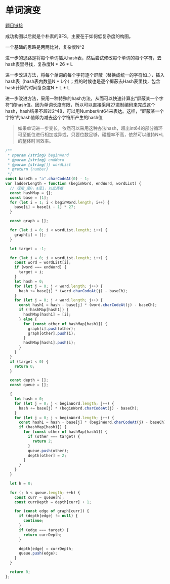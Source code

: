 # 单词演变

[题目链接](https://leetcode-cn.com/problems/om3reC/)

成功构图以后就是个朴素的BFS，主要在于如何低复杂度的构图。

一个基础的思路是两两比对，复杂度N^2

进一步的思路是将每个单词插入hash表，然后尝试修改每个单词的每个字符，去hash表里寻找，复杂度N * 26 * L

进一步改进方法，将每个单词的每个字符逐个屏蔽（替换成统一的字符如_），插入hash表（hash表内数量N * L个）；找的时候也是逐个屏蔽去Hash表里找，包含hash计算的时间复杂度N * L * L

进一步改进方法，采用一种特殊的hash方法，从而可以快速计算出“屏蔽某一个字符”的hash值。因为单词长度有限，所以可以直接采用27进制编码来完成这个hash，hash结果不超过2^48，可以用Number/int64来表达。这样，“屏蔽某一个字符”的hash值即为减去这个字符所产生的hash值

> 如果单词进一步变长，依然可以采用这种办法hash，超出int64的部分循环可至低位进行相加或异或，只要位数足够，碰撞率不高，依然可以维持N*L的整体时间效率。

```js
/**
 * @param {string} beginWord
 * @param {string} endWord
 * @param {string[]} wordList
 * @return {number}
 */
const baseCh = "a".charCodeAt(0) - 1;
var ladderLength = function (beginWord, endWord, wordList) {
  // 规定_是0，a是1，以此类推
  const hashMap = {};
  const base = [1];
  for (let i = 1; i < beginWord.length; i++) {
    base[i] = base[i - 1] * 27;
  }

  const graph = [];

  for (let i = 0; i < wordList.length; i++) {
    graph[i] = [];
  }

  let target = -1;

  for (let i = 0; i < wordList.length; i++) {
    const word = wordList[i];
    if (word === endWord) {
      target = i;
    }
    let hash = 0;
    for (let j = 0; j < word.length; j++) {
      hash += base[j] * (word.charCodeAt(j) - baseCh);
    }
    for (let j = 0; j < word.length; j++) {
      const hash1 = hash - base[j] * (word.charCodeAt(j) - baseCh);
      if (!hashMap[hash1]) {
        hashMap[hash1] = [i];
      } else {
        for (const other of hashMap[hash1]) {
          graph[i].push(other);
          graph[other].push(i);
        }
        hashMap[hash1].push(i);
      }
    }
  }
  if (target < 0) {
    return 0;
  }

  const depth = [];
  const queue = [];

  {
    let hash = 0;
    for (let j = 0; j < beginWord.length; j++) {
      hash += base[j] * (beginWord.charCodeAt(j) - baseCh);
    }
    for (let j = 0; j < beginWord.length; j++) {
      const hash1 = hash - base[j] * (beginWord.charCodeAt(j) - baseCh);
      if (hashMap[hash1]) {
        for (const other of hashMap[hash1]) {
          if (other === target) {
            return 2;
          }
          queue.push(other);
          depth[other] = 2;
        }
      }
    }
  }

  let h = 0;

  for (; h < queue.length; ++h) {
    const curr = queue[h];
    const currDepth = depth[curr] + 1;

    for (const edge of graph[curr]) {
      if (depth[edge] != null) {
        continue;
      }
      if (edge === target) {
        return currDepth;
      }

      depth[edge] = currDepth;
      queue.push(edge);
    }
  }

  return 0;
};
```
